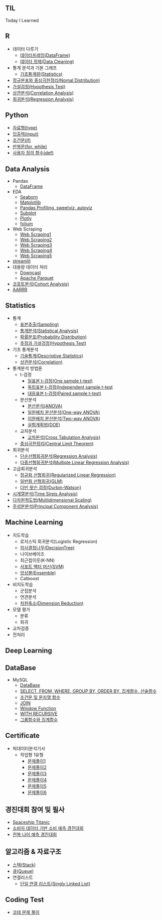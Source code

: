 ## TIL

Today I Learned

## R
- 데이터 다루기
  - [데이터프레임(DataFrame)](https://github.com/soondong2/TIL/blob/main/R/Dataframe.md)
  - [데이터 정제(Data Cleaning)](https://github.com/soondong2/TIL/blob/main/R/Cleaning.md)
- 통계 분석과 기본 그래프  
  - [기초통계량(Statistics)](https://github.com/soondong2/TIL/blob/main/R/Statistics.md)
- [정규분포와 중심극한정리(Nomal Distribution)](https://github.com/soondong2/TIL/blob/main/R/Nomal%20Distribution.md)
- [가설검정(Hypothesis Test)](https://github.com/soondong2/TIL/blob/main/R/Hypothesis%20Test.md)
- [상관분석(Correlation Analysis)](https://github.com/soondong2/TIL/blob/main/R/Correlation%20Analysis.md)
- [회귀분석(Regression Analysis)](https://github.com/soondong2/TIL/blob/main/R/Regression%20Analysis.md)

## Python
 - [자료형(type)](https://github.com/soondong2/TIL/blob/main/Python/type.md)
 - [입출력(input)](https://github.com/soondong2/TIL/blob/main/Python/input.md)
 - [조건문(if)](https://github.com/soondong2/TIL/blob/main/Python/if.md)
 - [반복문(for, while)](https://github.com/soondong2/TIL/blob/main/Python/for%2C%20while.md)
 - [사용자 정의 함수(def)](https://github.com/soondong2/TIL/blob/main/Python/def.md)

## Data Analysis
- Pandas
  - [DataFrame](https://github.com/soondong2/TIL/blob/main/Data%20Analysis/Pandas.md)
- EDA
  - [Seaborn](https://github.com/soondong2/TIL/blob/main/Data%20Analysis/Seaborn.md)
  - [Matplotlib](https://github.com/soondong2/TIL/blob/main/Data%20Analysis/Matplotlib.md)
  - [Pandas Profiling, sweetviz, autoviz](https://github.com/soondong2/TIL/blob/main/Data%20Analysis/Pandas%20Profiling%2C%20sweetviz%2C%20autoviz.md)
  - [Subplot](https://github.com/soondong2/TIL/blob/main/Data%20Analysis/EDA1.md)
  - [Plotly](https://github.com/soondong2/TIL/blob/main/Data%20Analysis/Plotly.md)
  - [folium](https://github.com/soondong2/TIL/blob/main/Data%20Analysis/folium.md)
- Web Scraping
  - [Web Scraping1](https://github.com/soondong2/TIL/blob/main/Data%20Analysis/Web%20scraping1.md)
  - [Web Scraping2](https://github.com/soondong2/TIL/blob/main/Data%20Analysis/Web%20Scraping2.md)
  - [Web Scraping3](https://github.com/soondong2/TIL/blob/main/Data%20Analysis/Web%20Scraping3.md)
  - [Web Scraping4](https://github.com/soondong2/TIL/blob/main/Data%20Analysis/Web%20Scraping4.md)
  - [Web Scraping5](https://github.com/soondong2/TIL/blob/main/Data%20Analysis/Web%20Scraping5.md)
- [streamlit](https://github.com/soondong2/TIL/blob/main/Data%20Analysis/streamlit.md)
- 대용량 데이터 처리
  - [Downcast](https://github.com/soondong2/TIL/blob/main/Data%20Analysis/Downcast.md)
  - [Apache Parquet](https://github.com/soondong2/TIL/blob/main/Data%20Analysis/Apache%20Parquet.md)
- [코호트분석(Cohort Analysis)](https://github.com/soondong2/TIL/blob/main/Data%20Analysis/%EC%BD%94%ED%98%B8%ED%8A%B8%EB%B6%84%EC%84%9D(Cohort_Analysis).ipynb)
- [AARRR](https://github.com/soondong2/TIL/blob/main/Data%20Analysis/AARRR.md)
## Statistics
- 통계
  - [표본추출(Sampling)](https://github.com/soondong2/TIL/blob/main/Statistics/Sampling.md)
  - [통계분석(Statistical Analysis)](https://github.com/soondong2/TIL/blob/main/Statistics/Statistical%20Analysis.md)
  - [확률분포(Probability Distribution)](https://github.com/soondong2/TIL/blob/main/Statistics/Probability%20Distribution.md)
  - [추정과 가설검정(Hypothesis Test)](https://github.com/soondong2/TIL/blob/main/Statistics/Hypothesis%20Test.md)
- 기초 통계분석
  - [기술통계(Descriptive Statistics)](https://github.com/soondong2/TIL/blob/main/Statistics/Descriptive%20Statistics.md)
  - [상관분석(Correlation)](https://github.com/soondong2/TIL/blob/main/Statistics/Correlation%20Analysis.md)
- 통계분석 방법론
  - t-검정
    - [일표본 t-검정(One sample t-test)](https://github.com/soondong2/TIL/blob/main/Statistics/One%20sample%20t-test.md)
    - [독립표본 t-검정(Independent sample t-test](https://github.com/soondong2/TIL/blob/main/Statistics/Independent%20sample%20t-test.md)
    - [대응표본 t-검정(Paired sample t-test)](https://github.com/soondong2/TIL/blob/main/Statistics/Paired%20sample%20t-test.md)
  - 분산분석
    - [분산분석(ANOVA)](https://github.com/soondong2/TIL/blob/main/Statistics/ANOVA.md)
    - [일원배치 분산분석(One-way ANOVA)](https://github.com/soondong2/TIL/blob/main/Statistics/One-way%20ANOVA.md)
    - [이원배치 분산분석(Two-way ANOVA)](https://github.com/soondong2/TIL/blob/main/Statistics/Tow-way%20ANOVA.md)
    - [실험계획법(DOE)](https://github.com/soondong2/TIL/blob/main/Statistics/DOE.md)
  - 교차분석
    - [교차분석(Cross Tabulation Analysis)](https://github.com/soondong2/TIL/blob/main/Statistics/Cross%20Tabulation%20Analysis.md)
  - [중심극한정리(Central Limit Theorem)](https://github.com/soondong2/TIL/blob/main/Statistics/Central%20Limit%20Theorem.md)
- 회귀분석
  - [단순선형회귀분석(Regression Analysis)](https://github.com/soondong2/TIL/blob/main/Statistics/Regression%20Analysis.md)
  - [다중선형회귀분석(Multiple Linear Regression Analysis)](https://github.com/soondong2/TIL/blob/main/Statistics/Multiple%20Linear%20Regression%20Analysis.md)
- 고급회귀분석
  - [정규화 선형회귀(Regularized Linear Regression)](https://github.com/soondong2/TIL/blob/main/Statistics/Regularized%20Linear%20Regression.md)
  - [일반화 선형회귀(GLM)](https://github.com/soondong2/TIL/blob/main/Statistics/Generalized%20Linear%20Regression.md)
  - [더빈 왓슨 검정(Durbin-Watson)](https://github.com/soondong2/TIL/blob/main/Statistics/Durbin%20Watson.md)
- [시계열분석(Time Sireis Analysis)](https://github.com/soondong2/TIL/blob/main/Statistics/Time%20Series%20Analysis.md)
- [다차원척도법(Multidimensional Scaling)](https://github.com/soondong2/TIL/blob/main/Statistics/Multidimensional%20Scaling.md)
- [주성분분석(Principal Component Analysis)]()

## Machine Learning
- 지도학습
  - 로지스틱 회귀분석(Logistic Regression)
  - [의사결정나무(DecisionTree)](https://github.com/soondong2/TIL/blob/main/ML/Decision%20Tree.ipynb)
  - 나이브베이즈
  - 최근접이웃(K-NN)
  - [서포트 벡터 머신(SVM)](https://github.com/soondong2/TIL/blob/main/ML/SVM.ipynb)
  - [앙상블(Ensemble)](https://github.com/soondong2/TIL/blob/main/ML/Ensemble.ipynb)
  - Catboost
- 비지도학습 
  - 군집분석
  - 연관분석
  - [차원축소(Dimension Reduction)](https://github.com/soondong2/TIL/blob/main/ML/Dimension%20Reduction.ipynb)
- 모델 평가
    - 분류
    - 회귀
- 교차검증
- 전처리

## Deep Learning

## DataBase
- MySQL
  - [DataBase](https://github.com/soondong2/TIL/blob/main/SQL/Database.md)
  - [SELECT, FROM, WHERE, GROUP BY, ORDER BY, 집계함수, 산술함수](https://github.com/soondong2/TIL/blob/main/SQL/SELECT,%20FROM,%20WHERE,%20GROUP%20BY,%20ORDER%20BY,%20%EC%A7%91%EA%B3%84%ED%95%A8%EC%88%98,%20%EC%82%B0%EC%88%A0%ED%95%A8%EC%88%98.md)
  - [조건문 및 문자열 함수](https://github.com/soondong2/TIL/blob/main/SQL/%EC%A1%B0%EA%B1%B4%EB%AC%B8%20%EB%B0%8F%20%EB%AC%B8%EC%9E%90%EC%97%B4%20%ED%95%A8%EC%88%98.md)
  - [JOIN](https://github.com/soondong2/TIL/blob/main/SQL/JOIN.md)
  - [Window Function](https://github.com/soondong2/TIL/blob/main/SQL/Window%20Function.md)
  - [WITH RECURSIVE](https://github.com/soondong2/TIL/blob/main/SQL/WITH%20RECURSIVE.md)
  - [그룹함수와 집계함수](https://github.com/soondong2/TIL/blob/main/SQL/%EA%B7%B8%EB%A3%B9%ED%95%A8%EC%88%98%EC%99%80%20%EC%A7%91%EA%B3%84%ED%95%A8%EC%88%98.md)
## Certificate
- 빅데이터분석기사
  - 작업형 1유형
    - [문제풀이1](https://github.com/soondong2/TIL/blob/main/%EB%B9%85%EB%8D%B0%EC%9D%B4%ED%84%B0%EB%B6%84%EC%84%9D%EA%B8%B0%EC%82%AC/question1.md)
    - [문제풀이2](https://github.com/soondong2/TIL/blob/main/%EB%B9%85%EB%8D%B0%EC%9D%B4%ED%84%B0%EB%B6%84%EC%84%9D%EA%B8%B0%EC%82%AC/question2.md)
    - [문제풀이3](https://github.com/soondong2/TIL/blob/main/%EB%B9%85%EB%8D%B0%EC%9D%B4%ED%84%B0%EB%B6%84%EC%84%9D%EA%B8%B0%EC%82%AC/question3.md)
    - [문제풀이4](https://github.com/soondong2/TIL/blob/main/%EB%B9%85%EB%8D%B0%EC%9D%B4%ED%84%B0%EB%B6%84%EC%84%9D%EA%B8%B0%EC%82%AC/question4.md)
    - [문제풀이5](https://github.com/soondong2/TIL/blob/main/%EB%B9%85%EB%8D%B0%EC%9D%B4%ED%84%B0%EB%B6%84%EC%84%9D%EA%B8%B0%EC%82%AC/question5.md)
    - [문제풀이6](https://github.com/soondong2/TIL/blob/main/%EB%B9%85%EB%8D%B0%EC%9D%B4%ED%84%B0%EB%B6%84%EC%84%9D%EA%B8%B0%EC%82%AC/question6.md)

## 경진대회 참여 및 필사
- [Spaceship Titanic](https://github.com/soondong2/TIL/blob/main/Competition%20%26%20%ED%95%84%EC%82%AC/Spaceship%20Titanic.ipynb)
- [소비자 데이터 기반 소비 예측 경진대회](https://github.com/soondong2/TIL/blob/main/Competition%20%26%20%ED%95%84%EC%82%AC/%EC%86%8C%EB%B9%84%EC%9E%90%20%EB%8D%B0%EC%9D%B4%ED%84%B0%20%EA%B8%B0%EB%B0%98%20%EC%86%8C%EB%B9%84%20%EC%98%88%EC%B8%A1%20%EA%B2%BD%EC%A7%84%EB%8C%80%ED%9A%8C%20.ipynb)
- [전복 나이 예측 경진대회](https://github.com/soondong2/TIL/blob/main/Competition%20%26%20%ED%95%84%EC%82%AC/%EC%A0%84%EB%B3%B5%20%EB%82%98%EC%9D%B4%20%EC%98%88%EC%B8%A1%20%EA%B2%BD%EC%A7%84%20%EB%8C%80%ED%9A%8C.ipynb)

## 알고리즘 & 자료구조
- [스택(Stack)](https://github.com/soondong2/TIL/blob/main/%EC%95%8C%EA%B3%A0%EB%A6%AC%EC%A6%98%20%26%20%EC%9E%90%EB%A3%8C%EA%B5%AC%EC%A1%B0/Stack.md)
- [큐(Queue)](https://github.com/soondong2/TIL/blob/main/%EC%95%8C%EA%B3%A0%EB%A6%AC%EC%A6%98%20%26%20%EC%9E%90%EB%A3%8C%EA%B5%AC%EC%A1%B0/Queue.md)
- 연결리스트
  - [단일 연결 리스트(Singly Linked List)](https://github.com/soondong2/TIL/blob/main/%EC%95%8C%EA%B3%A0%EB%A6%AC%EC%A6%98%20%26%20%EC%9E%90%EB%A3%8C%EA%B5%AC%EC%A1%B0/Singly%20Linked%20List.md)
## Coding Test
- [코테 문제 풀이](https://github.com/soondong2/TIL/tree/main/Coding%20Test)
